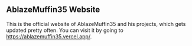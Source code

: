 ## AblazeMuffin35 Website

This is the official website of AblazeMuffin35 and his projects, which gets updated pretty often. You can visit it by going to https://ablazemuffin35.vercel.app/.